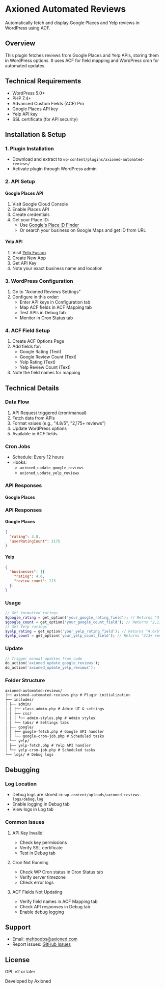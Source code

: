 # Axioned Automated Reviews

Automatically fetch and display Google Places and Yelp reviews in WordPress using ACF.

## Overview

This plugin fetches reviews from Google Places and Yelp APIs, storing them in WordPress options. It uses ACF for field mapping and WordPress cron for automated updates.

## Technical Requirements

- WordPress 5.0+
- PHP 7.4+
- Advanced Custom Fields (ACF) Pro
- Google Places API key
- Yelp API key
- SSL certificate (for API security)

## Installation & Setup

### 1. Plugin Installation
- Download and extract to `wp-content/plugins/axioned-automated-reviews/`
- Activate plugin through WordPress admin

### 2. API Setup

#### Google Places API
1. Visit Google Cloud Console
2. Enable Places API
3. Create credentials
4. Get your Place ID:
   - Use [Google's Place ID Finder](https://developers.google.com/maps/documentation/places/web-service/place-id)
   - Or search your business on Google Maps and get ID from URL

#### Yelp API
1. Visit [Yelp Fusion](https://www.yelp.com/developers/v3/manage_app)
2. Create New App
3. Get API Key
4. Note your exact business name and location

### 3. WordPress Configuration

1. Go to "Axioned Reviews Settings"
2. Configure in this order:
   - Enter API keys in Configuration tab
   - Map ACF fields in ACF Mapping tab
   - Test APIs in Debug tab
   - Monitor in Cron Status tab

### 4. ACF Field Setup

1. Create ACF Options Page
2. Add fields for:
   - Google Rating (Text)
   - Google Review Count (Text)
   - Yelp Rating (Text)
   - Yelp Review Count (Text)
3. Note the field names for mapping

## Technical Details

### Data Flow
1. API Request triggered (cron/manual)
2. Fetch data from APIs
3. Format values (e.g., "4.8/5", "2,175+ reviews")
4. Update WordPress options
5. Available in ACF fields

### Cron Jobs
- Schedule: Every 12 hours
- Hooks: 
  - `axioned_update_google_reviews`
  - `axioned_update_yelp_reviews`

### API Responses

#### Google Places
### API Responses

#### Google Places
```json
{
  "rating": 4.8,
  "userRatingCount": 2175
}
```

#### Yelp
```json
{
  "businesses": [{
    "rating": 4.6,
    "review_count": 213
  }]
}
```

### Usage
```php
// Get formatted ratings
$google_rating = get_option('your_google_rating_field'); // Returns "4.8/5"
$google_count = get_option('your_google_count_field'); // Returns "2,175+ reviews"
// Get Yelp ratings
$yelp_rating = get_option('your_yelp_rating_field'); // Returns "4.6/5"
$yelp_count = get_option('your_yelp_count_field'); // Returns "213+ reviews"
```

### Update
```php
// Trigger manual updates from code
do_action('axioned_update_google_reviews');
do_action('axioned_update_yelp_reviews');
```

### Folder Structure
```markdown
axioned-automated-reviews/
├── axioned-automated-reviews.php # Plugin initialization
├── includes/
│ ├── admin/
│ │ ├── class-admin.php # Admin UI & settings
│ │ ├── css/
│ │ │ └── admin-styles.php # Admin styles
│ │ └── tabs/ # Settings tabs
│ ├── google/
│ │ ├── google-fetch.php # Google API handler
│ │ └── google-cron-job.php # Scheduled tasks
│ └── yelp/
│ ├── yelp-fetch.php # Yelp API handler
│ └── yelp-cron-job.php # Scheduled tasks
└── logs/ # Debug logs
```
## Debugging

### Log Location
- Debug logs are stored in: `wp-content/uploads/axioned-reviews-logs/debug.log`
- Enable logging in Debug tab
- View logs in Log tab

### Common Issues

1. API Key Invalid
   - Check key permissions
   - Verify SSL certificate
   - Test in Debug tab

2. Cron Not Running
   - Check WP Cron status in Cron Status tab
   - Verify server timezone
   - Check error logs

3. ACF Fields Not Updating
   - Verify field names in ACF Mapping tab
   - Check API responses in Debug tab
   - Enable debug logging

## Support

- Email: mehboobs@axioned.com
- Report issues: [GitHub Issues](https://github.com/smehboobaxioned/wp-poc-review-automation-plugin/issues)

## License

GPL v2 or later

Developed by Axioned
